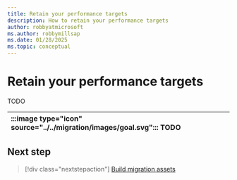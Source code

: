 ```yaml
---
title: Retain your performance targets
description: How to retain your performance targets
author: robbyatmicrosoft
ms.author: robbymillsap
ms.date: 01/28/2025
ms.topic: conceptual
---
```


# Retain your performance targets

TODO

| :::image type="icon" source="../../migration/images/goal.svg"::: TODO |
| :-- |

## Next step

> [!div class="nextstepaction"]
> [Build migration assets](./perform-migration.md)
